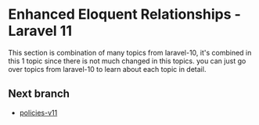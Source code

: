 # Enhanced Eloquent Relationships - Laravel 11

This section is combination of many topics from laravel-10, it's combined in this 1 topic since there is not much changed in this topics. you can just go over topics from laravel-10 to learn about each topic in detail.

## Next branch
- [policies-v11](https://github.com/mazimez/laravel-hands-on/tree/policies-v11)
